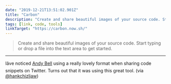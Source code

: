```yaml
---
date: "2019-12-21T13:51:02.901Z"
title: "Carbon"
description: "Create and share beautiful images of your source code. Start typing or drop a file into the text area to get started."
tags: [link, code, tools]
linkTarget: "https://carbon.now.sh/"
---
```

> Create and share beautiful images of your source code. Start typing or drop a file into the text area to get started.
---

Iâve noticed [Andy Bell](https://hankchizljaw.com/) using a really lovely format when sharing code snippets on Twitter. Turns out that it was using this great tool.  (via [@hankchizljaw](https://twitter.com/hankchizljaw))